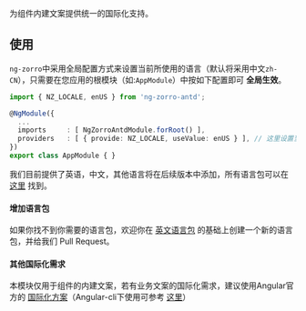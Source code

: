 为组件内建文案提供统一的国际化支持。

## 使用

`ng-zorro`中采用全局配置方式来设置当前所使用的语言（默认将采用中文`zh-CN`），只需要在您应用的根模块（如:`AppModule`）中按如下配置即可 __全局生效__。

```typescript
import { NZ_LOCALE, enUS } from 'ng-zorro-antd';

@NgModule({
  ...
  imports     : [ NgZorroAntdModule.forRoot() ],
  providers   : [ { provide: NZ_LOCALE, useValue: enUS } ], // 这里设置当前全局使用的语言包
})
export class AppModule { }
```

我们目前提供了英语，中文，其他语言将在后续版本中添加，所有语言包可以在 [这里](https://github.com/NG-ZORRO/ng-zorro-antd/tree/master/src/components/locale/locales) 找到。

#### 增加语言包

如果你找不到你需要的语言包，欢迎你在 [英文语言包](https://github.com/NG-ZORRO/ng-zorro-antd/tree/master/src/components/locale/locales/en-US.ts) 的基础上创建一个新的语言包，并给我们 Pull Request。

#### 其他国际化需求

本模块仅用于组件的内建文案，若有业务文案的国际化需求，建议使用Angular官方的 [国际化方案](https://angular.io/guide/i18n)（Angular-cli下使用可参考 [这里](https://github.com/angular/angular-cli/wiki/xi18n)）
